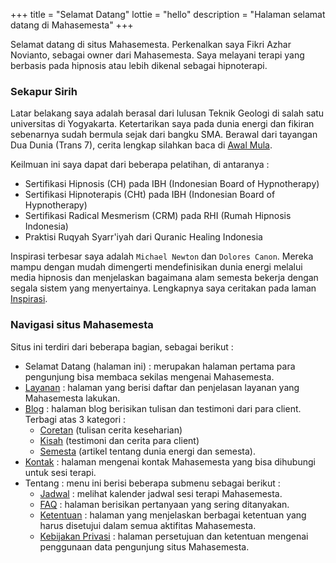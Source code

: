 +++
title = "Selamat Datang"
lottie = "hello"
description = "Halaman selamat datang di Mahasemesta"
+++

Selamat datang di situs Mahasemesta. Perkenalkan saya Fikri Azhar Novianto, sebagai owner dari Mahasemesta. Saya melayani terapi yang berbasis pada hipnosis atau lebih dikenal sebagai hipnoterapi.

### Sekapur Sirih

Latar belakang saya adalah berasal dari lulusan Teknik Geologi di salah satu universitas di Yogyakarta. Ketertarikan saya pada dunia energi dan fikiran sebenarnya sudah bermula sejak dari bangku SMA. Berawal dari tayangan Dua Dunia (Trans 7), cerita lengkap silahkan baca di [Awal Mula](/blog/awal-mula).

Keilmuan ini saya dapat dari beberapa pelatihan, di antaranya :
- Sertifikasi Hipnosis (CH) pada IBH (Indonesian Board of Hypnotherapy)
- Sertifikasi Hipnoterapis (CHt) pada IBH (Indonesian Board of Hypnotherapy)
- Sertifikasi Radical Mesmerism (CRM) pada RHI (Rumah Hipnosis Indonesia)
- Praktisi Ruqyah Syarr'iyah dari Quranic Healing Indonesia

Inspirasi terbesar saya adalah `Michael Newton` dan `Dolores Canon`. Mereka mampu dengan mudah dimengerti mendefinisikan dunia energi melalui media hipnosis dan menjelaskan bagaimana alam semesta bekerja dengan segala sistem yang menyertainya. Lengkapnya saya ceritakan pada laman [Inspirasi](/blog/inspirasi).

### Navigasi situs Mahasemesta

Situs ini terdiri dari beberapa bagian, sebagai berikut :
- Selamat Datang (halaman ini) : merupakan halaman pertama para pengunjung bisa membaca sekilas mengenai Mahasemesta.
- [Layanan](/layanan) : halaman yang berisi daftar dan penjelasan layanan yang Mahasemesta lakukan.
- [Blog](/blog) : halaman blog berisikan tulisan dan testimoni dari para client. Terbagi atas 3 kategori :
    - [Coretan](/kategori/coretan) (tulisan cerita keseharian)
    - [Kisah](/kategori/kisah) (testimoni dan cerita para client)
    - [Semesta](/kategori/semesta) (artikel tentang dunia energi dan semesta).
- [Kontak](/kontak) : halaman mengenai kontak Mahasemesta yang bisa dihubungi untuk sesi terapi.
- Tentang : menu ini berisi beberapa submenu sebagai berikut :    
    - [Jadwal](https://calendar.google.com/calendar/embed?src=fikriazh%40gmail.com&ctz=Asia%2FJakarta) : melihat kalender jadwal sesi terapi Mahasemesta.
    - [FAQ](/faq) : halaman berisikan pertanyaan yang sering ditanyakan.
    - [Ketentuan](/ketentuan) : halaman yang menjelaskan berbagai ketentuan yang harus disetujui dalam semua aktifitas Mahasemesta.
    - [Kebijakan Privasi](/kebijakan-privasi) : halaman persetujuan dan ketentuan mengenai penggunaan data pengunjung situs Mahasemesta.